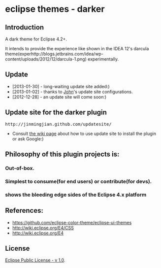# eclipse themes - darker

## Introduction
A dark theme for Eclipse 4.2+.

It intends to provide the experience like shown in the IDEA 12's darcula theme(experhttp://blogs.jetbrains.com/idea/wp-content/uploads/2012/12/darcula-1.png) experimentally.

## Update
* [2013-01-30] - long-waiting update site added:)
* [2013-01-02] - thanks to [John](https://github.com/jeckhart)'s update site configurations.
* [2012-12-28] - an update site will come soon:)

## Update site for the darker plugin
<pre>http://jinmingjian.github.com/updatesite/</pre>
* Consult [the wiki page](https://github.com/jinmingjian/eclipse.themes.darker/wiki/How-to-Build-a-Local-Update-site-for-Consuming-Your-Own-modifications) about how to use update site to install the plugin or ask Google:)

## Philosophy of this plugin projects is:
### Out-of-box.
### Simplest to consume(for end users) or contribute(for devs).
### shows the bleeding edge sides of the Eclipse 4.x platform

## References:
* https://github.com/eclipse-color-theme/eclipse-ui-themes
* http://wiki.eclipse.org/E4/CSS
* http://wiki.eclipse.org/E4

## License
[Eclipse Public License - v 1.0](http://www.eclipse.org/legal/epl-v10.html).



